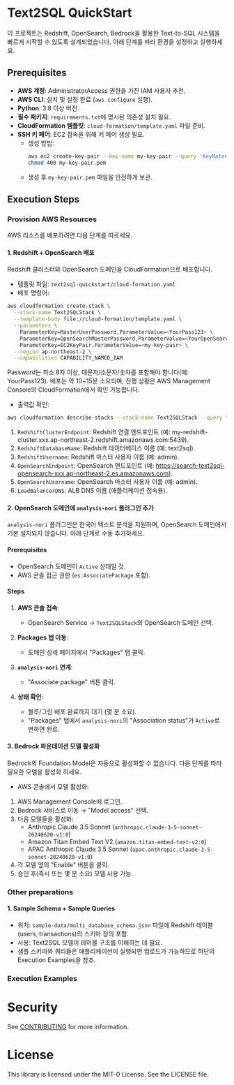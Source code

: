 # Text2SQL QuickStart
이 프로젝트는 Redshift, OpenSearch, Bedrock을 활용한 Text-to-SQL 시스템을 빠르게 시작할 수 있도록 설계되었습니다. 아래 단계를 따라 환경을 설정하고 실행하세요.
## Prerequisites
- **AWS 계정**: AdministratorAccess 권한을 가진 IAM 사용자 추천.
- **AWS CLI**: 설치 및 설정 완료 (`aws configure` 실행).
- **Python**: 3.8 이상 버전.
- **필수 패키지**: `requirements.txt`에 명시된 의존성 설치 필요.
- **CloudFormation 템플릿**: `cloud-formation/template.yaml` 파일 준비.
- **SSH 키 페어**: EC2 접속을 위해 키 페어 생성 필요.
  - 생성 방법:
    ```bash
    aws ec2 create-key-pair --key-name my-key-pair --query 'KeyMaterial' --output text > my-key-pair.pem
    chmod 400 my-key-pair.pem
    ```
  - 생성 후 `my-key-pair.pem` 파일을 안전하게 보관.
## Execution Steps
### Provision AWS Resources
AWS 리소스를 배포하려면 다음 단계를 따르세요.
#### 1. Redshift + OpenSearch 배포
Redshift 클러스터와 OpenSearch 도메인을 CloudFormation으로 배포합니다.
* 템플릿 파일: `text2sql-quickstart/cloud-formation.yaml`
* 배포 명령어:
```bash
aws cloudformation create-stack \
  --stack-name Text2SQLStack \
  --template-body file://cloud-formation/template.yaml \
  --parameters \
    ParameterKey=MasterUserPassword,ParameterValue=<YourPass123> \
    ParameterKey=OpenSearchMasterPassword,ParameterValue=<YourOpenSearchPass123> \
    ParameterKey=EC2KeyPair,ParameterValue=<my-key-pair> \
  --region ap-northeast-2 \
  --capabilities CAPABILITY_NAMED_IAM
```
Password는 최소 8자 이상, 대문자/소문자/숫자를 포함해야 합니다(예: YourPass123).
배포는 약 10~15분 소요되며, 진행 상황은 AWS Management Console의 CloudFormation에서 확인 가능합니다.
* 출력값 확인:
```bash
aws cloudformation describe-stacks --stack-name Text2SQLStack --query "Stacks[0].Outputs"
```
1. `RedshiftClusterEndpoint`: Redshift 연결 엔드포인트 (예: my-redshift-cluster.xxx.ap-northeast-2.redshift.amazonaws.com:5439).
2. `RedshiftDatabaseName`: Redshift 데이터베이스 이름 (예: text2sql).
3. `RedshiftUsername`: Redshift 마스터 사용자 이름 (예: admin).
4. `OpenSearchEndpoint`: OpenSearch 엔드포인트 (예: https://search-text2sql-opensearch-xxx.ap-northeast-2.es.amazonaws.com).
5. `OpenSearchUsername`: OpenSearch 마스터 사용자 이름 (예: admin).
6. `LoadBalancerDNS`: ALB DNS 이름 (애플리케이션 접속용).

#### 2. OpenSearch 도메인에 `analysis-nori` 플러그인 추가

`analysis-nori` 플러그인은 한국어 텍스트 분석을 지원하며, OpenSearch 도메인에서 기본 설치되지 않습니다. 아래 단계로 수동 추가하세요.

#### Prerequisites
- OpenSearch 도메인이 `Active` 상태일 것.
- AWS 콘솔 접근 권한 (`es:AssociatePackage` 포함).

#### Steps
1. **AWS 콘솔 접속**:
   - OpenSearch Service → `Text2SQLStack`의 OpenSearch 도메인 선택.

2. **Packages 탭 이동**:
   - 도메인 상세 페이지에서 "Packages" 탭 클릭.

3. **`analysis-nori` 연계**:
   - "Associate package" 버튼 클릭.

4. **상태 확인**:
   - 블루/그린 배포 완료까지 대기 (몇 분 소요).
   - "Packages" 탭에서 `analysis-nori`의 "Association status"가 `Active`로 변하면 완료.

#### 3. Bedrock 파운데이션 모델 활성화
Bedrock의 Foundation Model은 자동으로 활성화할 수 없습니다. 다음 단계를 따라 필요한 모델을 활성화 하세요.
* AWS 콘솔에서 모델 활성화:
1. AWS Management Console에 로그인.
2. Bedrock 서비스로 이동 → "Model access" 선택.
3. 다음 모델들을 활성화:
    * Anthropic Claude 3.5 Sonnet (`anthropic.claude-3-5-sonnet-20240620-v1:0`)
    * Amazon Titan Embed Text V2 (`amazon.titan-embed-text-v2:0`)
    * APAC Anthropic Claude 3.5 Sonnet (`apac.anthropic.claude-3-5-sonnet-20240620-v1:0`)
4. 각 모델 옆의 "Enable" 버튼을 클릭.
5. 승인 후(즉시 또는 몇 분 소요) 모델 사용 가능.

### Other preparations

#### 1. Sample Schema + Sample Queries
* 위치: `sample-data/multi_database_schema.json` 파일에 Redshift 테이블(users, transactions)의 스키마 정의 포함.
* 사용: Text2SQL 모델이 테이블 구조를 이해하는 데 필요.
* 샘플 스키마와 쿼리들은 애플리케이션이 실행되면 업로드가 가능하므로 하단의 Execution Examples을 참조.

### Execution Examples

### 

# Security

See [CONTRIBUTING](CONTRIBUTING.md#security-issue-notifications) for more information.

# License

This library is licensed under the MIT-0 License. See the LICENSE file.

